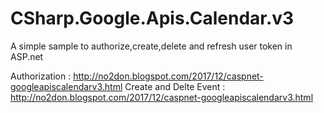# CSharp.Google.Apis.Calendar.v3

A simple sample to authorize,create,delete and refresh user token in ASP.net 

Authorization : http://no2don.blogspot.com/2017/12/caspnet-googleapiscalendarv3.html
Create and Delte Event : http://no2don.blogspot.com/2017/12/caspnet-googleapiscalendarv3.html

